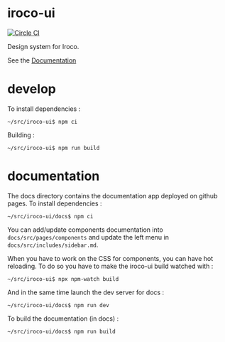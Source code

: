 # iroco-ui

[![Circle CI](https://circleci.com/gh/iroco-co/iroco-ui.png?circle-token=218e3654fb138427bb709b068ed847b58f8d4ac7&style=svg)](https://app.circleci.com/pipelines/github/iroco-co/iroco-ui)

Design system for Iroco.

See the [Documentation](https://iroco-co.github.io/iroco-ui/)

# develop

To install dependencies :

```shell
~/src/iroco-ui$ npm ci
```

Building :

```shell
~/src/iroco-ui$ npm run build
```

# documentation

The docs directory contains the documentation app deployed on github pages. To install dependencies :

```shell
~/src/iroco-ui/docs$ npm ci
```

You can add/update components documentation into `docs/src/pages/components` and update the left menu in `docs/src/includes/sidebar.md`.

When you have to work on the CSS for components, you can have hot reloading. To do so you have to make the iroco-ui build watched with :

```shell
~/src/iroco-ui$ npx npm-watch build
```

And in the same time launch the dev server for docs :

```shell
~/src/iroco-ui/docs$ npm run dev
```

To build the documentation (in docs) :

```shell
~/src/iroco-ui/docs$ npm run build
```
